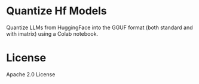 # Quantize Hf Models
Quantize LLMs from HuggingFace into the GGUF format (both standard and with imatrix) using a Colab notebook.

# License
Apache 2.0 License
